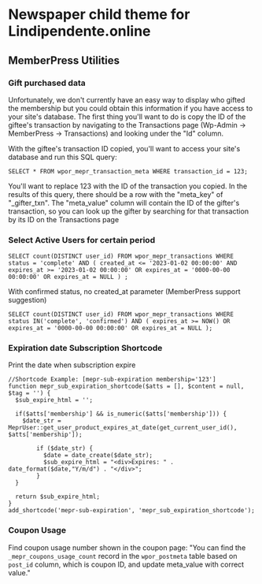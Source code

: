 # Newspaper child theme for Lindipendente.online

## MemberPress Utilities

### Gift purchased data
Unfortunately, we don't currently have an easy way to display who gifted the membership but you could obtain this information if you have access to your site's database. The first thing you'll want to do is copy the ID of the giftee's transaction by navigating to the Transactions page (Wp-Admin -> MemberPress -> Transactions) and looking under the "Id" column.

With the giftee's transaction ID copied, you'll want to access your site's database and run this SQL query:

```
SELECT * FROM wpor_mepr_transaction_meta WHERE transaction_id = 123;
```

You'll want to replace 123 with the ID of the transaction you copied. In the results of this query, there should be a row with the "meta_key" of "_gifter_txn". The "meta_value" column will contain the ID of the gifter's transaction, so you can look up the gifter by searching for that transaction by its ID on the Transactions page


### Select Active Users for certain period

```
SELECT count(DISTINCT user_id) FROM wpor_mepr_transactions WHERE status = 'complete' AND ( created_at <= '2023-01-02 00:00:00' AND expires_at >= '2023-01-02 00:00:00' OR expires_at = '0000-00-00 00:00:00' OR expires_at = NULL ) ;
```

With confirmed status, no created_at parameter (MemberPress support suggestion)

```
SELECT count(DISTINCT user_id) FROM wpor_mepr_transactions WHERE status IN('complete', 'confirmed') AND ( expires_at >= NOW() OR expires_at = '0000-00-00 00:00:00' OR expires_at = NULL );
```


### Expiration date Subscription Shortcode

Print the date when subscription expire

```
//Shortcode Example: [mepr-sub-expiration membership='123']
function mepr_sub_expiration_shortcode($atts = [], $content = null, $tag = '') {
  $sub_expire_html = '';

  if($atts['membership'] && is_numeric($atts['membership'])) {
    $date_str = MeprUser::get_user_product_expires_at_date(get_current_user_id(), $atts['membership']);

		if ($date_str) {
	      $date = date_create($date_str);
	      $sub_expire_html = "<div>Expires: " . date_format($date,"Y/m/d") . "</div>";
		}
  }

  return $sub_expire_html;
}
add_shortcode('mepr-sub-expiration', 'mepr_sub_expiration_shortcode');
```


### Coupon Usage

Find coupon usage number shown in the coupon page: "You can find the `_mepr_coupons_usage_count` record in the `wpor_postmeta` table based on `post_id` column, which is coupon ID, and update meta_value with correct value."
